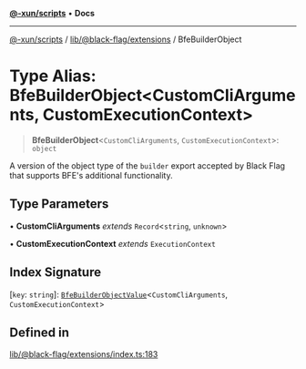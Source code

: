 [**@-xun/scripts**](../../../../README.md) • **Docs**

***

[@-xun/scripts](../../../../README.md) / [lib/@black-flag/extensions](../README.md) / BfeBuilderObject

# Type Alias: BfeBuilderObject\<CustomCliArguments, CustomExecutionContext\>

> **BfeBuilderObject**\<`CustomCliArguments`, `CustomExecutionContext`\>: `object`

A version of the object type of the `builder` export accepted by Black Flag
that supports BFE's additional functionality.

## Type Parameters

• **CustomCliArguments** *extends* `Record`\<`string`, `unknown`\>

• **CustomExecutionContext** *extends* `ExecutionContext`

## Index Signature

 \[`key`: `string`\]: [`BfeBuilderObjectValue`](BfeBuilderObjectValue.md)\<`CustomCliArguments`, `CustomExecutionContext`\>

## Defined in

[lib/@black-flag/extensions/index.ts:183](https://github.com/Xunnamius/xscripts/blob/0bf89cad7426062a1d0f1ed6b9e69c1e60c734aa/lib/@black-flag/extensions/index.ts#L183)
